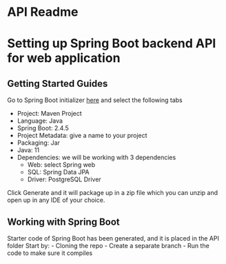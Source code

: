 # API Readme
# Setting up Spring Boot backend API for web application

## Getting Started Guides
Go to Spring Boot initializer [here](https://start.spring.io/) and select the following tabs
- Project: Maven Project
- Language: Java
- Spring Boot: 2.4.5
- Project Metadata: give a name to your project
- Packaging: Jar
- Java: 11
- Dependencies: we will be working with 3 dependencies
    - Web: select Spring web
    - SQL: Spring Data JPA
    - Driver: PostgreSQL Driver

Click Generate and it will package up in a zip file which you can unzip and open up in any IDE of your choice.

## Working with Spring Boot
Starter code of Spring Boot has been generated, and it is placed in the API folder
Start by:
    - Cloning the repo
    - Create a separate branch 
    - Run the code to make sure it compiles
    
 
 

 
